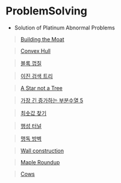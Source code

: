 # ProblemSolving

- Solution of Platinum Abnormal Problems
> [Building the Moat](/Baekjoon/convex_hull/6194.cpp)

> [Convex Hull](/Baekjoon/convex_hull/4181.py)

> [블록 껍질](/Baekjoon//convex_hull/1708.py)

> [이진 검색 트리](/Baekjoon/tree/1539.py)

> [A Star not a Tree](/Baekjoon/gd/4360.cpp)

> [가장 긴 증가하는 부분수열 5](/Baekjoon/binary_search/14003.py)

> [최솟값 찾기](/Baekjoon/dataStructure/11003.py)

> [행성 터널](/Baekjoon/graph/2887.py)

> [맹독 방벽](/Baekjoon/convex_hull/7420.py)

> [Wall construction](/Baekjoon/convex_hull/10903.py)

> [Maple Roundup](/Baekjoon/convex_hull/6962.py)

> [Cows](/Baekjoon/convex_hull/6850.py)
